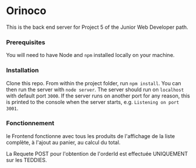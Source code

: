 # Orinoco #

This is the back end server for Project 5 of the Junior Web Developer path.

### Prerequisites ###

You will need to have Node and `npm` installed locally on your machine.

### Installation ###

Clone this repo. From within the project folder, run `npm install`. You 
can then run the server with `node server`. 
The server should run on `localhost` with default port `3000`. If the
server runs on another port for any reason, this is printed to the
console when the server starts, e.g. `Listening on port 3001`.

### Fonctionnement ###

le Frontend fonctionne avec tous les produits de l'affichage de la liste complète,
à l'ajout au panier, au calcul du total.

La Requete POST pour l'obtention de l'orderId est effectuée UNIQUEMENT sur les TEDDIES.


